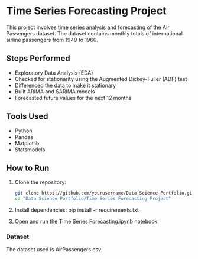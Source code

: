 # Time Series Forecasting Project
This project involves time series analysis and forecasting of the Air Passengers dataset. The dataset contains monthly totals of international airline passengers from 1949 to 1960.

## Steps Performed
- Exploratory Data Analysis (EDA)
- Checked for stationarity using the Augmented Dickey-Fuller (ADF) test
- Differenced the data to make it stationary
- Built ARIMA and SARIMA models
- Forecasted future values for the next 12 months

## Tools Used
- Python
- Pandas
- Matplotlib
- Statsmodels

## How to Run
1. Clone the repository:
   ```bash
   git clone https://github.com/yourusername/Data-Science-Portfolio.git
   cd "Data Science Portfolio/Time Series Forecasting Project"

2. Install dependencies:
    pip install -r requirements.txt

3. Open and run the Time Series Forecasting.ipynb notebook

### Dataset
The dataset used is AirPassengers.csv.